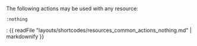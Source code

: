 The following actions may be used with any resource:

`:nothing`

:   {{ readFile "layouts/shortcodes/resources_common_actions_nothing.md" | markdownify }}